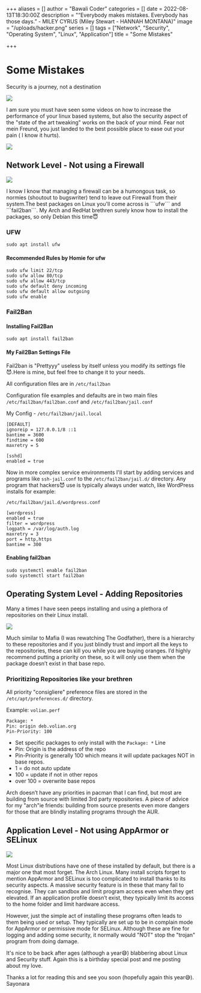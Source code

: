 +++
aliases = []
author = "Bawali Coder"
categories = []
date = 2022-08-13T18:30:00Z
description = "“Everybody makes mistakes. Everybody has those days.” -  MILEY CYRUS (Miley Stewart - HANNAH MONTANA)"
image = "/uploads/hacker.png"
series = []
tags = ["Network", "Security", "Operating System", "Linux", "Application"]
title = "Some Mistakes"

+++
# Some Mistakes

Security is a journey, not a destination

![](/uploads/scan_virus.jpg)

I am sure you must have seen some videos on how to increase the performance of your linux based systems, but also the security aspect of the "state of the art tweaking" works on the back of your mind. Fear not mein Freund, you just landed to the best possible place to ease out your pain ( I know it hurts).

![](/uploads/basic-layers.png)

## Network Level - Not using a Firewall

![](/uploads/open_port.jpg)

I know I know that managing a firewall can be a humongous task, so normies (shoutout to bugswriter) tend to leave out Firewall from their system.The best packages on Linux you'll come across is \`\`\`ufw\`\`\` and \`\`\`fail2ban\`\`\`. My Arch and RedHat brethren surely know how to install the packages, so only Debian this time😇

### UFW

    sudo apt install ufw

#### Recommended Rules by Homie for ufw

    sudo ufw limit 22/tcp
    sudo ufw allow 80/tcp
    sudo ufw allow 443/tcp
    sudo ufw default deny incoming
    sudo ufw default allow outgoing
    sudo ufw enable

### Fail2Ban

#### Installing Fail2Ban

    sudo apt install fail2ban

#### My Fail2Ban Settings File

Fail2ban is "Prettyyy" useless by itself unless you modify its settings file😈.Here is mine, but feel free to change it to your needs.

All configuration files are in `/etc/fail2ban`

Configuration file examples and defaults are in two main files `/etc/fail2ban/fail2ban.conf` and `/etc/fail2ban/jail.conf`

My Config - `/etc/fail2ban/jail.local`

    [DEFAULT]
    ignoreip = 127.0.0.1/8 ::1
    bantime = 3600
    findtime = 600
    maxretry = 5
    
    [sshd]
    enabled = true

Now in more complex service environments I'll start by adding services and programs like `ssh-jail.conf` to the `/etc/fail2ban/jail.d/` directory. Any program that hackers😈 use is typically always under watch, like WordPress installs for example:

`/etc/fail2ban/jail.d/wordpress.conf`

    [wordpress]
    enabled = true
    filter = wordpress
    logpath = /var/log/auth.log
    maxretry = 3
    port = http,https
    bantime = 300

#### Enabling fail2ban

    sudo systemctl enable fail2ban
    sudo systemctl start fail2ban

## Operating System Level - Adding Repositories

Many a times I have seen peeps installing and using a plethora of repositories on their Linux install.

![](/uploads/mafia-tree.png)

Much similar to Mafia (I was rewatching The Godfather), there is a hierarchy to these repositories and if you just blindly trust and import all the keys to the repositories, these can kill you while you are buying oranges. I’d highly recommend putting a priority on these, so it will only use them when the package doesn’t exist in that base repo.

### Prioritizing Repositories like your brethren

All priority "consigliere" preference files are stored in the `/etc/apt/preferences.d/` directory.

Example: `volian.perf`

    Package: *
    Pin: origin deb.volian.org
    Pin-Priority: 100

* Set specific packages to only install with the `Package: *` Line
* Pin: Origin is the address of the repo
* Pin-Priority is generally 100 which means it will update packages NOT in base repos.
* 1 = do not auto update
* 100 = update if not in other repos
* over 100 = overwrite base repos

Arch doesn’t have any priorities in pacman that I can find, but most are building from source with limited 3rd party repositories. A piece of advice for my "arch"ie friends: building from source presents even more dangers for those that are blindly installing programs through the AUR.

## Application Level - Not using AppArmor or SELinux

![](/uploads/apparmor_vs_selinux.png)

Most Linux distributions have one of these installed by default, but there is a major one that most forget. The Arch Linux. Many install scripts forget to mention AppArmor and SELinux is too complicated to install thanks to its security aspects. A massive security feature is in these that many fail to recognise. They can sandbox and limit program access even when they get elevated. If an application profile doesn’t exist, they typically limit its access to the home folder and limit hardware access.

However, just the simple act of installing these programs often leads to them being used or setup. They typically are set up to be in complain mode for AppArmor or permissive mode for SELinux. Although these are fine for logging and adding some security, it normally would "NOT" stop the "trojan" program from doing damage.

It's nice to be back after ages (although a year😅) blabbering about Linux and Security stuff. Again this is a birthday special post and me posting about my love.

Thanks a lot for reading this and see you soon (hopefully again this year😅). Sayonara